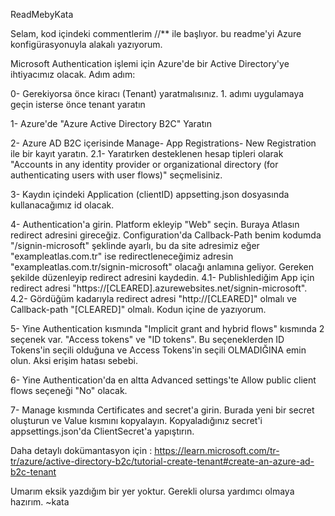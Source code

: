 ReadMebyKata

Selam, kod içindeki commentlerim //** ile başlıyor. bu readme'yi Azure konfigürasyonuyla alakalı yazıyorum.

Microsoft Authentication işlemi için Azure'de bir Active Directory'ye ihtiyacımız olacak. Adım adım:

0- Gerekiyorsa önce kiracı (Tenant) yaratmalısınız. 1. adımı uygulamaya geçin isterse önce tenant yaratın

1- Azure'de "Azure Active Directory B2C" Yaratın

2- Azure AD B2C içerisinde Manage- App Registrations- New Registration ile bir kayıt yaratın.
	2.1- Yaratırken desteklenen hesap tipleri olarak "Accounts in any identity provider or organizational directory 
	(for authenticating users with user flows)" seçmelisiniz.

3- Kaydın içindeki Application (clientID) appsetting.json dosyasında kullanacağımız id olacak.

4- Authentication'a girin. Platform ekleyip "Web" seçin. Buraya Atlasın redirect adresini gireceğiz.
Configuration'da Callback-Path benim kodumda "/signin-microsoft" şeklinde ayarlı, bu da site adresimiz eğer
"exampleatlas.com.tr" ise redirectleneceğimiz adresin "exampleatlas.com.tr/signin-microsoft" olacağı anlamına geliyor.
Gereken şekilde düzenleyip redirect adresini kaydedin.
	4.1- Publishlediğim App için redirect adresi "https://[CLEARED].azurewebsites.net/signin-microsoft".
	4.2- Gördüğüm kadarıyla redirect adresi "http://[CLEARED]" olmalı ve 
	Callback-path  "[CLEARED]" olmalı. Kodun içine de yazıyorum.

5- Yine Authentication kısmında "Implicit grant and hybrid flows" kısmında 2 seçenek var. "Access tokens" ve "ID tokens".
Bu seçeneklerden ID Tokens'in seçili olduğuna ve Access Tokens'in seçili OLMADIĞINA emin olun. Aksi erişim hatası sebebi.

6- Yine Authentication'da en altta Advanced settings'te Allow public client flows seçeneği "No" olacak.

7- Manage kısmında Certificates and secret'a girin. Burada yeni bir secret oluşturun ve Value kısmını kopyalayın.
Kopyaladığınız secret'i appsettings.json'da ClientSecret'a yapıştırın.

Daha detaylı dokümantasyon için : 
https://learn.microsoft.com/tr-tr/azure/active-directory-b2c/tutorial-create-tenant#create-an-azure-ad-b2c-tenant

Umarım eksik yazdığım bir yer yoktur. Gerekli olursa yardımcı olmaya hazırım.
~kata